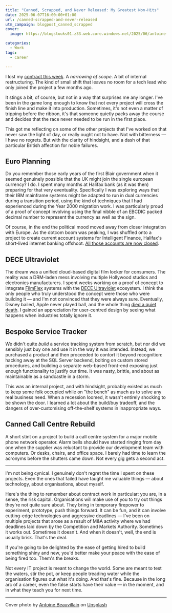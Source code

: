 ```yaml
---
title: "Canned, Scrapped, and Never Released: My Greatest Non-Hits"
date: 2025-06-07T16:00:00+01:00
url: /canned-scrapped-and-never-released
utm_campaign: blogpost_canned_scrapped
cover: 
  image: https://blogstouks01.z33.web.core.windows.net/2025/06/antoine-beauvillain-M-obGtfDlUU-unsplash-720.jpg

categories:
  - Work
tags:
  - Career

---
```


I lost my [contract this week](/available-soon-hire-me-before-someone-else-does/). A _narrowing of scope_. A bit of internal restructuring. The kind of small shift that leaves no room for a tech lead who only joined the project a few months ago.

It stings a bit, of course, but not in a way that surprises me any longer. I've been in the game long enough to know that not every project will cross the finish line and make it into production. Sometimes, it's not even a matter of tripping before the ribbon, it's that someone quietly packs away the course and decides that the race never needed to be run in the first place.

This got me reflecting on some of the other projects that I've worked on that never saw the light of day, or really ought not to have. Not with bitterness — I have no regrets. But with the clarity of hindsight, and a dash of that particular British affection for noble failures.

## Euro Planning

Do you remember those early years of the first Blair government when it seemed genuinely possible that the UK might join the single european currency? I do. I spent many months at Halifax bank (as it was then) preparing for that very eventuality. Specifically I was exploring ways that their IBM mainframe systems might be adapted to run in dual currencies during a transition period, using the kind of techniques that I had experienced during the Year 2000 migration work. I was particularly proud of a proof of concept involving using the final nibble of an EBCDIC packed decimal number to represent the currency as well as the sign.

Of course, in the end the political mood moved away from closer integration with Europe. As the dotcom boom was peaking, I was shuffled onto a project to create current account systems for Intelligent Finance, Halifax's short-lived internet banking offshoot. [All those accounts are now closed](https://www.if.com/current-accounts.html).

## DECE Ultraviolet

The dream was a unified cloud-based digital film locker for consumers. The reality was a DRM-laden mess involving multiple Hollywood studios and electronics manufacturers. I spent weeks working on a proof of concept to integrate [FilmFlex](https://en.wikipedia.org/wiki/FilmFlex) systems with the [DECE Ultraviolet](https://en.wikipedia.org/wiki/UltraViolet_(website)) ecosystem. I think the only people who truly understood the concept were those who were building it — and I'm not convinced that they were always sure. Eventually, Disney bailed, Apple never played ball, and the whole thing [died a quiet death](https://variety.com/2019/digital/news/ultraviolet-shutting-down-1203123898/). I gained an appreciation for user-centred design by seeing what happens when industries totally ignore it.

## Bespoke Service Tracker

We didn't quite _build_ a service tracking system from scratch, but nor did we sensibly just buy one and use it in the way it was intended. Instead, we purchased a product and then proceeded to contort it beyond recognition: hacking away at the SQL Server backend, bolting on custom stored procedures, and building a separate web-based front-end exposing just enough functionality to justify our time. It was nasty, brittle, and about as maintainable as a sandcastle in a storm.

This was an internal project, and with hindsight, probably existed as much to keep some folk occupied while on "the bench" as much as to solve any real business need. When a recession loomed, it wasn't entirely shocking to be shown the door. I learned a lot about the build/buy tradeoff, and the dangers of over-customising off-the-shelf systems in inappropriate ways.

## Canned Call Centre Rebuild

A short stint on a project to build a call centre system for a major mobile phone network operator. Alarm bells should have started ringing from day one when the supplier was reluctant to provide our development team with computers. Or desks, chairs, and office space. I barely had time to learn the acronyms before the shutters came down. Not every gig gets a second act.

---

I'm not being cynical. I genuinely don't regret the time I spent on these projects. Even the ones that failed have taught me valuable things — about technology, about organisations, about myself.

Here's the thing to remember about contract work in particular: you are, in a sense, the risk capital. Organisations will make use of you to try out things they're not quite sure about. They bring in temporary firepower to experiment, prototype, push things forward. It can be fun, and it can involve cutting-edge technologies and aggressive deadlines — I've been on multiple projects that arose as a result of M&A activity where we had deadlines laid down by the Competition and Markets Authority. Sometimes it works out. Sometimes it doesn't. And when it doesn't, well, the end is usually brisk. That's the deal.

If you're going to be delighted by the ease of getting hired to build something shiny and new, you'd better make your peace with the ease of being fired too. Them's the breaks.

Not every IT project is meant to change the world. Some are meant to test the waters, stir the pot, or keep people treading water while the organisation figures out what it's doing. And that's fine. Because in the long arc of a career, even the false starts have their value — in the moment, and in what they teach you for next time.

---

Cover photo by [Antoine Beauvillain](https://unsplash.com/@antoinebeauvillain?utm_content=creditCopyText&utm_medium=referral&utm_source=unsplash) on [Unsplash](https://unsplash.com/photos/train-rail-between-wall-M-obGtfDlUU?utm_content=creditCopyText&utm_medium=referral&utm_source=unsplash)

